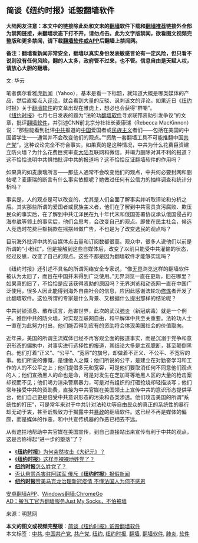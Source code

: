  <h2>简谈《纽约时报》诋毁翻墙软件</h2> <p class="notice"><b>大陆网友注意：本文中的链接除此处和文末的<a href="https://github.com/bannedbook/fanqiang" >翻墙</a>软件下载和<a href="https://github.com/killgcd/justmysocks/blob/master/README.md">翻墙推荐</a>链接外全部为禁网链接，未翻墙状态下打不开，请勿点击。此为文字版禁闻，欲看图文视频完整版和更多禁闻，请下载<a href="https://github.com/bannedbook/fanqiang">翻墙软件或APP</a>后翻墙上禁闻网。</p><p>备注：翻墙看新闻非常安全，翻墙以真实身份发表敏感言论有一定风险，但只看不说则没有任何风险，翻的人太多，政府管不过来，也不管。信息自由是天赋人权，请放心大胆的翻墙。</b></p>  <div class="entry"> <p>文: 华云</p> <p>笔者偶尔看雅虎<span class='wp_keywordlink_affiliate'><a href="https://www.bannedbook.org/" title="新闻">新闻</a></span>（Yahoo），基本是看一下标题，就知道大概是哪类媒体的产品，然后直接点入<span class='wp_keywordlink_affiliate'><a href="https://www.bannedbook.org/bnews/comments/" title="新闻评论" target="_blank">评论</a></span>，就会看到大量的反驳、讽刺该文的评论。如果近日《<a href="https://www.bannedbook.org/bnews/tag/%e7%ba%bd%e7%ba%a6/" class="st_tag internal_tag" rel="tag" title="标签 纽约 下的日志">纽约</a>时报》关于<span class='wp_keywordlink'><a href="https://www.bannedbook.org/forum23/" title="翻墙软件下载 如何翻墙 翻墙网站" target="_blank">翻墙软件</a></span>的文章出现在雅虎上，想必也会获得“群嘲”。<br /> 《<a href="https://www.bannedbook.org/bnews/tag/%e7%ba%bd%e7%ba%a6%e6%97%b6%e6%8a%a5/" class="st_tag internal_tag" rel="tag" title="标签 纽约时报 下的日志">纽约时报</a>》七月七日发表的题为“法轮功<a href="https://www.bannedbook.org/bnews/tag/%e7%bf%bb%e5%a2%99/" class="st_tag internal_tag" rel="tag" title="标签 翻墙 下的日志">翻墙</a><a href="https://www.bannedbook.org/bnews/tag/%e8%bd%af%e4%bb%b6/" class="st_tag internal_tag" rel="tag" title="标签 软件 下的日志">软件</a>寻求联邦资助引发争议”的文章，批评<a href="https://www.bannedbook.org/bnews/tag/%e7%bf%bb%e5%a2%99%e8%bd%af%e4%bb%b6/" class="st_tag internal_tag" rel="tag" title="标签 翻墙软件 下的日志">翻墙软件</a>，并引述CNN前北京分社社长麦康瑞（Rebecca MacKinnon）说：“那些能看到批评<a href="https://www.bannedbook.org/bnews/tag/%e4%b8%ad%e5%85%b1/" class="st_tag internal_tag" rel="tag" title="标签 中共 下的日志">中共</a>报道的<span class='wp_keywordlink_affiliate'><a href="https://www.bannedbook.org/" title="中国" target="_blank">中国</a></span>爱国者或<span class='wp_keywordlink'><a href="https://www.bannedbook.org/forum11/topic333.html" title="禁片：民族主义和三座大山" target="_blank">民族主义</a></span>者们——包括在美国的中国留学生——通常并不会改变他们的观点。”“资助一套翻墙工具不可能推翻中国<a href="https://www.bannedbook.org/bnews/tag/%e5%85%b1%e4%ba%a7%e5%85%9a/" class="st_tag internal_tag" rel="tag" title="标签 共产党 下的日志">共产党</a>”。这种议论完全不符合事实。如果真的是这种情况，中共为什么花费巨资建立防火墙？为什么花费巨资审查<span class='wp_keywordlink_affiliate'><a href="https://www.bannedbook.org/" title="大陆" target="_blank">大陆</a></span>互联网和微信，并竭力删除对其不利的报道？这不恰恰说明中共惧怕批评中共的报道吗？这不恰恰反证翻墙软件的作用吗？</p>  <p>如果真的如麦康瑞所言——那些人通常不会改变他们的观点，中共何必要封网和删帖呢？麦康瑞的断言有什么事实依据呢？她做过任何有公信力的抽样调查和统计分析吗？</p> <p>事实是，人的观点是可以改变的，尤其是人们全面了解事实并听取评论和分析之后。其实那些所谓的爱国者或民族主义者，他们在了解到中共官员贪污腐败、欺压民众的事实后，在了解到中共江泽民在九十年代末和俄国签署协议承认俄国侵占的海参崴等领土的事实后，他们会思考，会改变自己的观点。即使在民主社会，候选人竞选时花费巨额捐款在摇摆州做广告，不也是为了改变选民的观点吗？</p>  <p>目前海外批评中共的自媒体点击量和订阅数都很高。观众中，很多人说他们以前是所谓的“小粉红”，但是接触到这些自媒体后，改变了以前只能受中共灌输的状态，经过反思，改变了自己的观点。这些不都是因为翻墙软件才能够实现吗？</p> <p>《纽约时报》还引述不具名的所谓网络安全专家说，“像<span class='wp_keywordlink'><a href="https://www.bannedbook.org/forum23/topic2139.html" title="无界浏览最新版下载 " target="_blank">无界</a></span>浏览这样的翻墙软件被认为太旧了，而且在中国并未得到广泛使用。”无界浏览一直在更新，旧在哪里？如果真的旧了，不恰恰是应该获得资助的原因吗？无界浏览和动态网一直在中国广泛使用，很多人因此能得到海外自由社会的信息，应因此感谢法轮功<span class='wp_keywordlink'><a href="https://www.qi-gong.me/" title="气功修炼网" target="_blank">修炼</a></span>者开发了此翻墙软件。这位所谓的专家是什么背景、又根据什么提出那样的结论呢？</p>  <p>中共封锁消息、散布谎言，危害世界，此次的武汉<a href="https://www.bannedbook.org/bnews/tag/%e8%82%ba%e7%82%8e/" class="st_tag internal_tag" rel="tag" title="标签 肺炎 下的日志">肺炎</a>（新冠病毒）就是一个例子。推倒中共的防火墙，对实现互联网自由，和平解体中共至关重要。法轮功人士一直在为此努力付出，他们能否得到应有的资助将会体现美国社会的价值取向。</p> <p>近年来，美国的所谓主流媒体已经不再客观全面的报道事实，而是沉溺于党争和意识形态的偏执中，对事实进行选择性的报道，其结论大多是主观臆断，甚至颠倒黑白。他们打着“正义”、“公平”、“宽容”的旗号，却做着不正义、不公平、不宽容的事。他们所说的慷慨，是慷他人之慨；他们所说的公平，是建立在对勤奋学习和工作的人的不公平之上；他们提倡多元和宽容，可是他们要取消任何不同意他们观点的人；他们宣扬黑人的命也是命，可是对发生在芝加哥等地黑人区的大量的枪击案却视而不见；他们竭力渲染警察暴力，可是对有组织的打砸抢烧却轻描淡写；他们常年接受中共的资助费，直接为中共官媒在美国领土上宣传中共的意识形态提供平台，他们自己更是倍受中共意识形态的污染和各类渗透。他们攻击美国的所谓“系统性的打压”，可是常年来对于中共针对法轮功等自由民众的真正的系统性的暴行却无动于衷，甚至诋毁致力于揭露中共<span class='wp_keywordlink'><a href="https://www.bannedbook.org/forum11/topic276.html" title="禁片：评中国共产党的暴政" target="_blank">暴政</a></span>的翻墙软件。这已经不再是媒体的偏颇，而是媒体的作恶，和中共宣传机器的作恶已相去不远。</p>  <p>从有遮拦地帮助中共官媒在美国宣传，到自己直接站出来宣传有利于中共的观点，这是否称得起“进一步的堕落”了？</p> <ul class='op-related-articles' title='相关阅读'> <li><a href='https://www.bannedbook.org/bnews/ssgc/20200708/1357725.html' target='_blank'>《<b>纽约时报</b>》为何突然攻击《大纪元》？</a></li> <li><a href='https://www.bannedbook.org/bnews/comments/20200702/1354446.html' target='_blank'>《<b>纽约时报</b>》这样赤裸裸地姓党了？</a></li> <li><a href='https://www.bannedbook.org/bnews/baitai/20200629/1352341.html' target='_blank'><b>纽约时报</b>怎么姓党了？</a></li> <li><a href='https://www.bannedbook.org/bnews/worldnews/usa/20200628/1351783.html' target='_blank'>否认悬赏杀害驻阿联军  俄斥《<b>纽约时报</b>》报假新闻</a></li> <li><a href='https://www.bannedbook.org/bnews/worldnews/20200610/1342393.html' target='_blank'><b>纽约时报</b>赞美马克龙治理新冠疫情 不懂法国人为何不感恩</a></li> </ul> <div class="texttj"> <a href="https://github.com/bannedbook/fanqiang/wiki/%E7%A6%81%E9%97%BB%E7%BD%91%E5%AE%89%E5%8D%93%E7%BF%BB%E5%A2%99%E6%96%B0%E9%97%BBAPP" target="_blank">安卓翻墙APP</a>、<a href="https://github.com/bannedbook/fanqiang/wiki/Chrome%E4%B8%80%E9%94%AE%E7%BF%BB%E5%A2%99%E5%8C%85" target="_blank">Windows翻墙:ChromeGo</a><br/> <a href="https://github.com/killgcd/justmysocks/blob/master/README.md" target="_blank">AD：搬瓦工官方翻墙服务Just My Socks，不怕被墙</a> </div><p>来源：明慧网</p><a name='sharetosocial'></a>         <div><b>本文的图文或视频完整版</b>：<a href='https://www.bannedbook.org/bnews/cbnews/20200709/1358219.html'>简谈《纽约时报》诋毁翻墙软件</a></div>  </div><!--END ENTRY--> <div class="postfooter"> <div>本文标签：<a href="https://www.bannedbook.org/bnews/tag/%e4%b8%ad%e5%85%b1/" rel="tag">中共</a>, <a href="https://www.bannedbook.org/bnews/tag/%e4%b8%ad%e5%9b%bd%e5%85%b1%e4%ba%a7%e5%85%9a/" rel="tag">中国共产党</a>, <a href="https://www.bannedbook.org/bnews/tag/%e5%85%b1%e4%ba%a7%e5%85%9a/" rel="tag">共产党</a>, <a href="https://www.bannedbook.org/bnews/tag/%e7%ba%bd%e7%ba%a6/" rel="tag">纽约</a>, <a href="https://www.bannedbook.org/bnews/tag/%e7%ba%bd%e7%ba%a6%e6%97%b6%e6%8a%a5/" rel="tag">纽约时报</a>, <a href="https://www.bannedbook.org/bnews/tag/%e7%bf%bb%e5%a2%99/" rel="tag">翻墙</a>, <a href="https://www.bannedbook.org/bnews/tag/%e7%bf%bb%e5%a2%99%e8%bd%af%e4%bb%b6/" rel="tag">翻墙软件</a>, <a href="https://www.bannedbook.org/bnews/tag/%e8%82%ba%e7%82%8e/" rel="tag">肺炎</a>, <a href="https://www.bannedbook.org/bnews/tag/%e8%bd%af%e4%bb%b6/" rel="tag">软件</a></div>  </div><!--END POSTFOOTER--> 